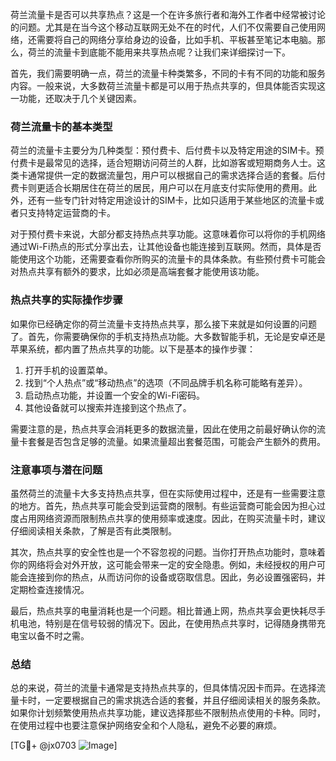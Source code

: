 荷兰流量卡是否可以共享热点？这是一个在许多旅行者和海外工作者中经常被讨论的问题。尤其是在当今这个移动互联网无处不在的时代，人们不仅需要自己使用网络，还需要将自己的网络分享给身边的设备，比如手机、平板甚至笔记本电脑。那么，荷兰的流量卡到底能不能用来共享热点呢？让我们来详细探讨一下。

首先，我们需要明确一点，荷兰的流量卡种类繁多，不同的卡有不同的功能和服务内容。一般来说，大多数荷兰流量卡都是可以用于热点共享的，但具体能否实现这一功能，还取决于几个关键因素。

### 荷兰流量卡的基本类型

荷兰的流量卡主要分为几种类型：预付费卡、后付费卡以及特定用途的SIM卡。预付费卡是最常见的选择，适合短期访问荷兰的人群，比如游客或短期商务人士。这类卡通常提供一定的数据流量包，用户可以根据自己的需求选择合适的套餐。后付费卡则更适合长期居住在荷兰的居民，用户可以在月底支付实际使用的费用。此外，还有一些专门针对特定用途设计的SIM卡，比如只适用于某些地区的流量卡或者只支持特定运营商的卡。

对于预付费卡来说，大部分都支持热点共享功能。这意味着你可以将你的手机网络通过Wi-Fi热点的形式分享出去，让其他设备也能连接到互联网。然而，具体是否能使用这个功能，还需要查看你所购买的流量卡的具体条款。有些预付费卡可能会对热点共享有额外的要求，比如必须是高端套餐才能使用该功能。

### 热点共享的实际操作步骤

如果你已经确定你的荷兰流量卡支持热点共享，那么接下来就是如何设置的问题了。首先，你需要确保你的手机支持热点功能。大多数智能手机，无论是安卓还是苹果系统，都内置了热点共享的功能。以下是基本的操作步骤：

1. 打开手机的设置菜单。
2. 找到“个人热点”或“移动热点”的选项（不同品牌手机名称可能略有差异）。
3. 启动热点功能，并设置一个安全的Wi-Fi密码。
4. 其他设备就可以搜索并连接到这个热点了。

需要注意的是，热点共享会消耗更多的数据流量，因此在使用之前最好确认你的流量卡套餐是否包含足够的流量。如果流量超出套餐范围，可能会产生额外的费用。

### 注意事项与潜在问题

虽然荷兰的流量卡大多支持热点共享，但在实际使用过程中，还是有一些需要注意的地方。首先，热点共享可能会受到运营商的限制。有些运营商可能会因为担心过度占用网络资源而限制热点共享的使用频率或速度。因此，在购买流量卡时，建议仔细阅读相关条款，了解是否有此类限制。

其次，热点共享的安全性也是一个不容忽视的问题。当你打开热点功能时，意味着你的网络将会对外开放，这可能会带来一定的安全隐患。例如，未经授权的用户可能会连接到你的热点，从而访问你的设备或窃取信息。因此，务必设置强密码，并定期检查连接情况。

最后，热点共享的电量消耗也是一个问题。相比普通上网，热点共享会更快耗尽手机电池，特别是在信号较弱的情况下。因此，在使用热点共享时，记得随身携带充电宝以备不时之需。

### 总结

总的来说，荷兰的流量卡通常是支持热点共享的，但具体情况因卡而异。在选择流量卡时，一定要根据自己的需求挑选合适的套餐，并且仔细阅读相关的服务条款。如果你计划频繁使用热点共享功能，建议选择那些不限制热点使用的卡种。同时，在使用过程中也要注意保护网络安全和个人隐私，避免不必要的麻烦。

[TG💪+ @jx0703 ![Image](https://github.com/user-attachments/assets/dbca1d08-cadb-493c-b0ec-ad6f7a83f270)]